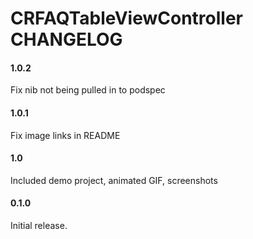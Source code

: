 # CRFAQTableViewController CHANGELOG

#### 1.0.2
Fix nib not being pulled in to podspec

#### 1.0.1
Fix image links in README

#### 1.0
Included demo project, animated GIF, screenshots

#### 0.1.0
Initial release.
